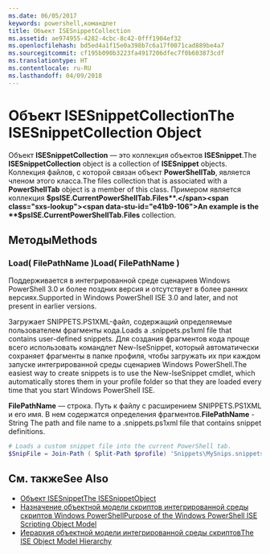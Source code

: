 ```yaml
---
ms.date: 06/05/2017
keywords: powershell,командлет
title: Объект ISESnippetCollection
ms.assetid: ae974955-4282-4cbc-8c42-0fff1904ef32
ms.openlocfilehash: bd5ed4a1f15e0a398b7c6a17f0071cad889be4a7
ms.sourcegitcommit: cf195b090b3223fa4917206dfec7f0b603873cdf
ms.translationtype: HT
ms.contentlocale: ru-RU
ms.lasthandoff: 04/09/2018
---
```

# <a name="the-isesnippetcollection-object"></a><span data-ttu-id="e41b9-103">Объект ISESnippetCollection</span><span class="sxs-lookup"><span data-stu-id="e41b9-103">The ISESnippetCollection Object</span></span>

<span data-ttu-id="e41b9-104">Объект **ISESnippetCollection** — это коллекция объектов **ISESnippet**.</span><span class="sxs-lookup"><span data-stu-id="e41b9-104">The **ISESnippetCollection** object is a collection of **ISESnippet** objects.</span></span> <span data-ttu-id="e41b9-105">Коллекция файлов, с которой связан объект **PowerShellTab**, является членом этого класса.</span><span class="sxs-lookup"><span data-stu-id="e41b9-105">The files collection that is associated with a **PowerShellTab** object is a member of this class.</span></span> <span data-ttu-id="e41b9-106">Примером является коллекция **$psISE.CurrentPowerShellTab.Files**.</span><span class="sxs-lookup"><span data-stu-id="e41b9-106">An example is the **$psISE.CurrentPowerShellTab.Files** collection.</span></span>

## <a name="methods"></a><span data-ttu-id="e41b9-107">Методы</span><span class="sxs-lookup"><span data-stu-id="e41b9-107">Methods</span></span>

### <a name="load-filepathname-"></a><span data-ttu-id="e41b9-108">Load\( FilePathName \)</span><span class="sxs-lookup"><span data-stu-id="e41b9-108">Load\( FilePathName \)</span></span>

<span data-ttu-id="e41b9-109">Поддерживается в интегрированной среде сценариев Windows PowerShell 3.0 и более поздних версия и отсутствует в более ранних версиях.</span><span class="sxs-lookup"><span data-stu-id="e41b9-109">Supported in Windows PowerShell ISE 3.0 and later, and not present in earlier versions.</span></span>

<span data-ttu-id="e41b9-110">Загружает SNIPPETS.PS1XML-файл, содержащий определяемые пользователем фрагменты кода.</span><span class="sxs-lookup"><span data-stu-id="e41b9-110">Loads a .snippets.ps1xml file that contains user-defined snippets.</span></span> <span data-ttu-id="e41b9-111">Для создания фрагментов кода проще всего использовать командлет New-IseSnippet, который автоматически сохраняет фрагменты в папке профиля, чтобы загружать их при каждом запуске интегрированной среды сценариев Windows PowerShell.</span><span class="sxs-lookup"><span data-stu-id="e41b9-111">The easiest way to create snippets is to use the New-IseSnippet cmdlet, which automatically stores them in your profile folder so that they are loaded every time that you start Windows PowerShell ISE.</span></span>

<span data-ttu-id="e41b9-112">**FilePathName** — строка. Путь к файлу с расширением SNIPPETS.PS1XML и его имя. В нем содержатся определения фрагментов.</span><span class="sxs-lookup"><span data-stu-id="e41b9-112">**FilePathName** - String The path and file name to a .snippets.ps1xml file that contains snippet definitions.</span></span>

```powershell
# Loads a custom snippet file into the current PowerShell tab.
$SnipFile = Join-Path ( Split-Path $profile) 'Snippets\MySnips.snippets.ps1xml' $psISE.CurrentPowerShellTab.Snippets.Add($SnipPath)
```

## <a name="see-also"></a><span data-ttu-id="e41b9-113">См. также</span><span class="sxs-lookup"><span data-stu-id="e41b9-113">See Also</span></span>

- [<span data-ttu-id="e41b9-114">Объект ISESnippet</span><span class="sxs-lookup"><span data-stu-id="e41b9-114">The ISESnippetObject</span></span>](The-ISESnippetObject.md)
- [<span data-ttu-id="e41b9-115">Назначение объектной модели скриптов интегрированной среды скриптов Windows PowerShell</span><span class="sxs-lookup"><span data-stu-id="e41b9-115">Purpose of the Windows PowerShell ISE Scripting Object Model</span></span>](Purpose-of-the-Windows-PowerShell-ISE-Scripting-Object-Model.md)
- [<span data-ttu-id="e41b9-116">Иерархия объектной модели интегрированной среды скриптов</span><span class="sxs-lookup"><span data-stu-id="e41b9-116">The ISE Object Model Hierarchy</span></span>](The-ISE-Object-Model-Hierarchy.md)
